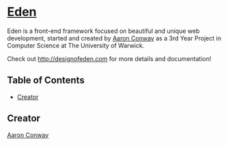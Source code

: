 # [Eden](http://designofeden.com)
Eden is a front-end framework focused on beautiful and unique web development, started and created by
[Aaron Conway](http://aaronconway.co.uk) as a 3rd Year Project in Computer Science at The University
of Warwick.

Check out <http://designofeden.com> for more details and documentation!

## Table of Contents

- [Creator](#creator)

## Creator
[Aaron Conway](http://www.aaronconway.co.uk)
